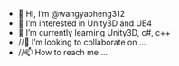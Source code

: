 - 👋 Hi, I’m @wangyaoheng312
- 👀 I’m interested in Unity3D and UE4
- 🌱 I’m currently learning Unity3D, c#, c++
- //💞️ I’m looking to collaborate on ...
- //📫 How to reach me ...

<!---
wangyaoheng312/wangyaoheng312 is a ✨ special ✨ repository because its `README.md` (this file) appears on your GitHub profile.
You can click the Preview link to take a look at your changes.
--->
